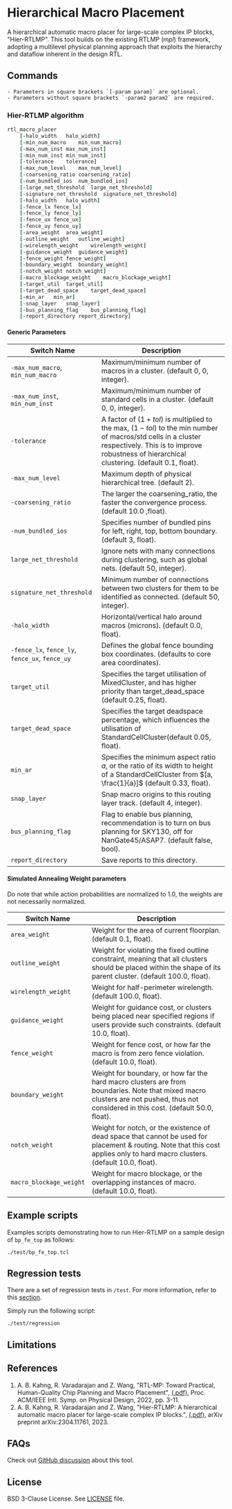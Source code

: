 # Hierarchical Macro Placement

A hierarchical automatic macro placer for large-scale complex IP blocks, "Hier-RTLMP".
This tool builds on the existing RTLMP (*mpl*) framework, adopting a multilevel physical 
planning approach that exploits the hierarchy and dataflow inherent in the design RTL.

## Commands

```{note}
- Parameters in square brackets `[-param param]` are optional.
- Parameters without square brackets `-param2 param2` are required.
```

### Hier-RTLMP algorithm

```tcl
rtl_macro_placer 
    [-halo_width   halo_width]
    [-min_num_macro    min_num_macro]
    [-max_num_inst max_num_inst]  
    [-min_num_inst min_num_inst] 
    [-tolerance    tolerance]     
    [-max_num_level    max_num_level] 
    [-coarsening_ratio coarsening_ratio]
    [-num_bundled_ios  num_bundled_ios]
    [-large_net_threshold  large_net_threshold]
    [-signature_net_threshold  signature_net_threshold]
    [-halo_width   halo_width] 
    [-fence_lx fence_lx] 
    [-fence_ly fence_ly]
    [-fence_ux fence_ux]
    [-fence_uy fence_uy]
    [-area_weight  area_weight] 
    [-outline_weight   outline_weight] 
    [-wirelength_weight    wirelength_weight]
    [-guidance_weight  guidance_weight]
    [-fence_weight fence_weight] 
    [-boundary_weight  boundary_weight]
    [-notch_weight notch_weight]
    [-macro_blockage_weight    macro_blockage_weight]
    [-target_util  target_util]
    [-target_dead_space    target_dead_space]
    [-min_ar   min_ar]
    [-snap_layer   snap_layer]
    [-bus_planning_flag    bus_planning_flag]
    [-report_directory report_directory]
```

#### Generic Parameters

| Switch Name | Description |
| ----- | ----- |
| `-max_num_macro`, `min_num_macro` | Maximum/minimum number of macros in a cluster. (default 0, 0, integer). |
| `-max_num_inst`, `min_num_inst` | Maximum/minimum number of standard cells in a cluster. (default 0, 0, integer). |
| `-tolerance` | A factor of $(1 + tol)$ is multiplied to the max, $(1 - tol)$ to the min number of macros/std cells in a cluster respectively. This is to improve robustness of hierarchical clustering. (default 0.1, float). |
| `-max_num_level` | Maximum depth of physical hierarchical tree. (default 2). |
| `-coarsening_ratio` | The larger the coarsening_ratio, the faster the convergence process. (default 10.0 ,float). | 
| `-num_bundled_ios` | Specifies number of bundled pins for left, right, top, bottom boundary. (default 3, float). |
| `large_net_threshold` | Ignore nets with many connections during clustering, such as global nets. (default 50, integer). |
| `signature_net_threshold` | Minimum number of connections between two clusters for them to be identified as connected. (default 50, integer). |
| `-halo_width` | Horizontal/vertical halo around macros (microns). (default 0.0, float). |
| `-fence_lx`, `fence_ly`, `fence_ux`, `fence_uy` | Defines the global fence bounding box coordinates. (defaults to core area coordinates). |
| `target_util` | Specifies the target utilisation of MixedCluster, and has higher priority than target_dead_space (default 0.25, float). |
| `target_dead_space` | Specifies the target deadspace percentage, which influences the utilisation of StandardCellCluster(default 0.05, float). |
| `min_ar` | Specifies the minimum aspect ratio $a$, or the ratio of its width to height of a StandardCellCluster from $[a, \frac{1}{a}]$ (default 0.33, float). |
| `snap_layer` | Snap macro origins to this routing layer track. (default 4, integer). | 
| `bus_planning_flag` | Flag to enable bus planning, recommendation is to turn on bus planning for SKY130, off for NanGate45/ASAP7.  (default false, bool). |
| `report_directory` | Save reports to this directory. |


#### Simulated Annealing Weight parameters

Do note that while action probabilities are normalized to 1.0, the weights are not necessarily normalized. 

| Switch Name | Description | 
| ----- | ----- |
| `area_weight` | Weight for the area of current floorplan. (default 0.1, float). |
| `outline_weight` | Weight for violating the fixed outline constraint, meaning that all clusters should be placed within the shape of its parent cluster. (default 100.0, float). |
| `wirelength_weight` | Weight for half-perimeter wirelength. (default 100.0, float). |
| `guidance_weight` | Weight for guidance cost, or clusters being placed near specified regions if users provide such constraints. (default 10.0, float). |
| `fence_weight` | Weight for fence cost, or how far the macro is from zero fence violation. (default 10.0, float). |
| `boundary_weight` | Weight for boundary, or how far the hard macro clusters are from boundaries. Note that mixed macro clusters are not pushed, thus not considered in this cost. (default 50.0, float). |
| `notch_weight` | Weight for notch, or the existence of dead space that cannot be used for placement & routing. Note that this cost applies only to hard macro clusters. (default 10.0, float). |
| `macro_blockage_weight` | Weight for macro blockage, or the overlapping instances of macro. (default 10.0, float). |

## Example scripts

Examples scripts demonstrating how to run Hier-RTLMP on a sample design of `bp_fe_top` as follows:

```shell
./test/bp_fe_top.tcl
```

## Regression tests

There are a set of regression tests in `/test`. For more information, refer to this [section](../../README.md#regression-tests).

Simply run the following script:

```shell
./test/regression
```

## Limitations

## References
1. A. B. Kahng, R. Varadarajan and Z. Wang, 
"RTL-MP: Toward Practical, Human-Quality Chip Planning and Macro Placement",
[(.pdf)](https://vlsicad.ucsd.edu/Publications/Conferences/389/c389.pdf), Proc. ACM/IEEE Intl. Symp. on Physical Design, 2022, pp. 3-11.
1. A. B. Kahng, R. Varadarajan and Z. Wang,
"Hier-RTLMP: A hierarchical automatic macro placer for large-scale complex IP blocks.",
[(.pdf)](https://arxiv.org/pdf/2304.11761.pdf), arXiv preprint arXiv:2304.11761, 2023.

## FAQs

Check out [GitHub discussion](https://github.com/The-OpenROAD-Project/OpenROAD/discussions/categories/q-a?discussions_q=category%3AQ%26A+hier-rtlmp+OR+hier+OR+mpl2) about this tool.

## License

BSD 3-Clause License. See [LICENSE](../../LICENSE) file.
